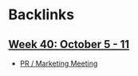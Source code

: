 
# Backlinks
## [Week 40: October 5 - 11](<Week 40: October 5 - 11.md>)
- [PR / Marketing Meeting](<../PR / Marketing Meeting.md>)

